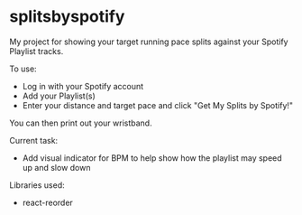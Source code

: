 # splitsbyspotify
My project for showing your target running pace splits against your Spotify Playlist tracks.

To use:
* Log in with your Spotify account
* Add your Playlist(s)
* Enter your distance and target pace and click "Get My Splits by Spotify!"

You can then print out your wristband.

Current task:
* Add visual indicator for BPM to help show how the playlist may speed up and slow down 

Libraries used:
* react-reorder
